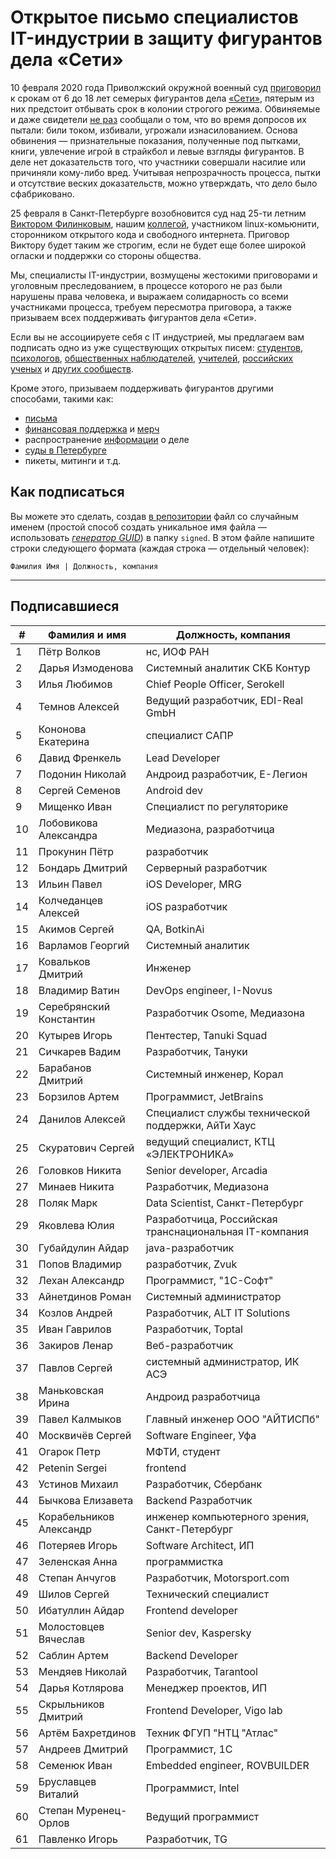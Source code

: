 # Открытое письмо специалистов IT-индустрии в защиту фигурантов дела «Сети» 

10 февраля 2020 года Приволжский окружной военный суд [приговорил](https://zona.media/news/2020/02/10/pnz18) к срокам от 6 до 18 лет семерых фигурантов дела [«Сети»](https://meduza.io/feature/2018/06/14/ya-sdalsya-prakticheski-srazu-kak-fsb-pod-pytkami-vybivaet-priznaniya-u-antifashistov), пятерым из них предстоит отбывать срок в колонии строгого режима. Обвиняемые и даже свидетели [не раз](https://twitter.com/sssmirnov/status/1226767770668404736) сообщали о том, что во время допросов их пытали: били током, избивали, угрожали изнасилованием. Основа обвинения — признательные показания, полученные под пытками, книги, увлечение игрой в страйкбол и левые взгляды фигурантов. В деле нет доказательств того, что участники совершали насилие или причиняли кому-либо вред. Учитывая непрозрачность процесса, пытки и отсутствие веских доказательств, можно утверждать, что дело было сфабриковано. 

25 февраля в Санкт-Петербурге возобновится суд над 25-ти летним [Виктором Филинковым](https://rupression.com/person/viktor-filinkov/), нашим [коллегой](https://github.com/RussianBruteForce), участником linux-комьюнити, сторонником открытого кода и свободного интернета. Приговор Виктору будет таким же строгим, если не будет еще более широкой огласки и поддержки со стороны общества. 

Мы, специалисты IT-индустрии, возмущены жестокими приговорами и уголовным преследованием, в процессе которого не раз были нарушены права человека, и выражаем солидарность со всеми участниками процесса, требуем пересмотра приговора, а также призываем всех поддерживать фигурантов дела «Сети». 

Если вы не ассоциируете себя с IT индустрией, мы предлагаем вам подписать одно из уже существующих открытых писем: [студентов](https://doxajournal.ru/support_networkcase), [психологов](https://docs.google.com/forms/d/e/1FAIpQLSfS7j5wJEcY3uggSpL4yp9YHuYKyVTrZLP_WBbnyytx5O9z-A/viewform), [общественных наблюдателей](https://www.facebook.com/story.php?story_fbid=2670390803075933&id=100003151178607), [учителей](https://pedagog-prof.org/novosti/privlech-vinovnykh-v-primenenii-pytok-zayavlenie-profsoyuza-uchitel-po-delu-seti), [российских ученых](http://scientific.ru/zayavlenie-po-delu-seti/) и [других сообществ](https://rupression.com/2020/02/15/we-are-network/).

Кроме этого, призываем поддерживать фигурантов другими способами, такими как: 
* [письма](http://rosuznik.org/arrests)
* [финансовая поддержка](https://rupression.com/support/) и [мерч](https://rupression.com/merch/)
* распространение [информации](https://rupression.com/kak-fsb-fabrikuet-delo-terrorizme-protiv-antifashistov-v-rossii/) о деле
* [суды в Петербурге](https://afisha.zona.media/)
* пикеты, митинги и т.д.

## Как подписаться

Вы можете это сделать, создав [в репозитории](https://github.com/developers-against-repressions/network-case) файл со случайным именем (простой способ создать уникальное имя файла — использовать *[генератор GUID](https://www.guidgenerator.com/online-guid-generator.aspx)*) в папку `signed`. В этом файле напишите строки
следующего формата (каждая строка — отдельный человек):
```
Фамилия Имя | Должность, компания
```

***

## Подписавшиеся

| #    | Фамилия и имя                      |  Должность, компания                    |
|------|------------------------------------|-----------------------------------------|
| 1    | Пётр Волков              | нс, ИОФ РАН                     |
| 2    | Дарья Измоденова    | Системный аналитик СКБ Контур |
| 3    | Илья Любимов            | Chief People Officer, Serokell          |
| 4    | Темнов Алексей        | Ведущий разработчик, EDI-Real GmbH |
| 5    | Кононова Екатерина | специалист САПР           |
| 6    | Давид Френкель        | Lead Developer                          |
| 7    | Подонин Николай      | Андроид разработчик, Е-Легион |
| 8    | Сергей Семенов        | Android dev                             |
| 9    | Мищенко Иван            | Специалист по регуляторике |
| 10   | Лобовикова Александра | Медиазона, разработчица |
| 11   | Прокунин Пётр          | разработчик                  |
| 12   | Бондарь Дмитрий      | Серверный разработчик |
| 13   | Ильин Павел              | iOS Developer, MRG                      |
| 14   | Колчеданцев Алексей | iOS разработчик              |
| 15   | Акимов Сергей          | QA, BotkinAi                            |
| 16   | Варламов Георгий    | Системный аналитик     |
| 17   | Ковальков Дмитрий  | Инженер                          |
| 18   | Владимир Ватин        | DevOps engineer, I-Novus                |
| 19   | Серебрянский Константин | Разработчик Osome, Медиазона |
| 20   | Кутырев Игорь          | Пентестер, Tanuki Squad        |
| 21   | Сичкарев Вадим        | Разработчик, Тануки    |
| 22   | Барабанов Дмитрий  | Системный инженер, Корал |
| 23   | Борзилов Артем        | Программист, JetBrains       |
| 24   | Данилов Алексей      | Специалист службы технической поддержки, АйТи Хаус |
| 25   | Скуратович Сергей  | ведущий специалист, КТЦ «ЭЛЕКТРОНИКА» |
| 26   | Головков Никита      | Senior developer, Arcadia               |
| 27   | Минаев Никита          | Разработчик, Медиазона |
| 28   | Поляк Марк                | Data Scientist, Санкт-Петербург |
| 29   | Яковлева Юлия          | Разработчица, Российская транснациональная IT-компания |
| 30   | Губайдулин Айдар    | java-разработчик             |
| 31   | Попов Владимир        | разработчик, Zvuk            |
| 32   | Лехан Александр      | Программист, "1С-Софт"  |
| 33   | Айнетдинов Роман    | Системный администратор |
| 34   | Козлов Андрей          | Разработчик, ALT IT Solutions |
| 35   | Иван Гаврилов          | Разработчик, Toptal          |
| 36   | Закиров Ленар          | Веб-разработчик           |
| 37   | Павлов Сергей          | системный администратор, ИК АСЭ |
| 38   | Маньковская Ирина  | Андроид разработчица |
| 39   | Павел Калмыков        | Главный инженер ООО "АЙТИСПб" |
| 40   | Москвичёв Сергей    | Software Engineer, Уфа               |
| 41   | Огарок Петр              | МФТИ, студент                |
| 42   | Petenin Sergei                     | frontend                                |
| 43   | Устинов Михаил        | Разработчик, Сбербанк |
| 44   | Бычкова Елизавета  | Backend Разработчик          |
| 45   | Корабельников Александр | инженер компьютерного зрения, Санкт-Петербург |
| 46   | Потеряев Игорь        | Software Architect, ИП                |
| 47   | Зеленская Анна        | программистка              |
| 48   | Степан Анчугов        | Разработчик, Motorsport.com  |
| 49   | Шилов Сергей            | Технический специалист |
| 50   | Ибатуллин Айдар      | Frontend developer                      |
| 51   | Молостовцев Вячеслав | Senior dev, Kaspersky                   |
| 52   | Саблин Артем            | Backend Developer                       |
| 53   | Мендяев Николай      | Разработчик, Tarantool       |
| 54   | Дарья Котлярова      | Менеджер проектов, ИП |
| 55   | Скрыльников Дмитрий | Frontend Developer, Vigo lab            |
| 56   | Артём Бахретдинов  | Техник ФГУП "НТЦ "Атлас" |
| 57   | Андреев Дмитрий      | Программист, 1С             |
| 58   | Семенюк Иван            | Embedded engineer, ROVBUILDER           |
| 59   | Бруславцев Виталий | Программист, Intel           |
| 60   | Степан Муренец-Орлов | Ведущий программист   |
| 61   | Павленко Игорь        | Разработчик, TG              |
